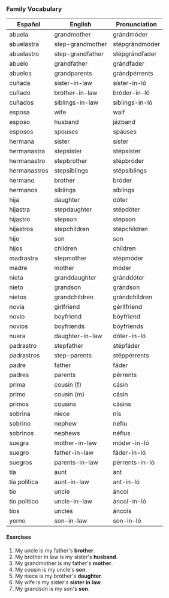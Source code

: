 ### Family Vocabulary

| Español      | English          | Pronunciation  |
| ------------ | ---------------- | -------------- |
| abuela       | grandmother      | grándmóder     |
| abuelastra   | step-grandmother | stépgrándmóder |
| abuelastro   | step-grandfather | stépgrándfader |
| abuelo       | grandfather      | grándfader     |
| abuelos      | grandparents     | grándpérrents  |
| cuñada       | sister-in-law    | síster-in-ló   |
| cuñado       | brother-in-law   | bróder-in-ló   |
| cuñados      | siblings-in-law  | síblings-in-ló |
| esposa       | wife             | waif           |
| esposo       | husband          | jázband        |
| esposos      | spouses          | spáuses        |
| hermana      | sister           | síster         |
| hermanastra  | stepsister       | stépsíster     |
| hermanastro  | stepbrother      | stépbróder     |
| hermanastros | stepsiblings     | stépsíblings   |
| hermano      | brother          | bróder         |
| hermanos     | siblings         | síblings       |
| hija         | daughter         | dóter          |
| hijastra     | stepdaughter     | stépdóter      |
| hijastro     | stepson          | stépson        |
| hijastros    | stepchildren     | stépchíldren   |
| hijo         | son              | son            |
| hijos        | children         | chíldren       |
| madrastra    | stepmother       | stépmóder      |
| madre        | mother           | móder          |
| nieta        | granddaughter    | gránddóter     |
| nieto        | grandson         | grándson       |
| nietos       | grandchildren    | grándchíldren  |
| novia        | girlfriend       | gérllfriend    |
| novio        | boyfriend        | bóyfriend      |
| novios       | boyfriends       | bóyfriends     |
| nuera        | daughter-in-law  | dóter-in-ló    |
| padrastro    | stepfather       | stépfáder      |
| padrastros   | step-parents     | stéppérrents   |
| padre        | father           | fáder          |
| padres       | parents          | pérrents       |
| prima        | cousin (f)       | cásin          |
| primo        | cousin (m)       | cásin          |
| primos       | cousins          | cásins         |
| sobrina      | niece            | nís            |
| sobrino      | nephew           | néfiu          |
| sobrinos     | nephews          | néfius         |
| suegra       | mother-in-law    | móder-in-ló    |
| suegro       | father-in-law    | fáder-in-ló    |
| suegros      | parents-in-law   | pérrents-in-ló |
| tía          | aunt             | ant            |
| tía política | aunt-in-law      | ant-in-ló      |
| tío          | uncle            | áncol          |
| tío político | uncle-in-law     | áncol-in-ló    |
| tíos         | uncles           | áncols         |
| yerno        | son-in-law       | son-in-ló      |

#### Exercises

1. My uncle is my father's **brother**.
2. My brother in law is my sister's **husband**.
3. My grandmother is my father's **mother**.
4. My cousin is my uncle's **son**.
5. My niece is my brother's **daughter**.
6. My wife is my sister's **sister in law**.
7. My grandson is my son's **son**.
